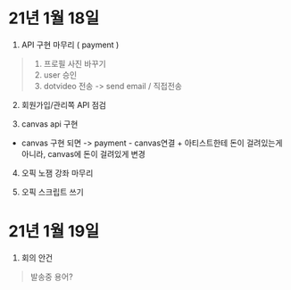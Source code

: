 # 21년 1월 18일

1. API 구현 마무리 ( payment )

> 1. 프로필 사진 바꾸기
> 2. user 승인
> 3. dotvideo 전송 -> send email / 직접전송

2. 회원가입/관리쪽 API 점검

3. canvas api 구현

* canvas 구현 되면 -> payment - canvas연결 + 아티스트한테 돈이 걸려있는게 아니라, canvas에 돈이 걸려있게 변경

4. 오픽 노잼 강좌 마무리

5. 오픽 스크립트 쓰기

# 21년 1월 19일

1. 회의 안건

> 발송중 용어?